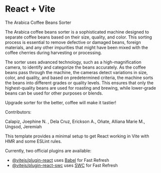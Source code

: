 # React + Vite

The Arabica Coffee Beans Sorter

The Arabica coffee beans sorter is a sophisticated machine designed to separate coffee beans based on their size, quality, and color. This sorting process is essential to remove defective or damaged beans, foreign materials, and any other impurities that might have been mixed with the coffee cherries during harvesting or processing.

The sorter uses advanced technology, such as a high-magnification camera, to identify and categorize the beans accurately. As the coffee beans pass through the machine, the cameras detect variations in size, color, and quality, and based on predetermined criteria, the machine sorts the beans into different grades or quality levels. This ensures that only the highest-quality beans are used for roasting and brewing, while lower-grade beans can be used for other purposes or blends.

Upgrade sorter for the better, coffee will make it tastier!



Contributors:

Calapiz, Joephine N. , 
Dela Cruz, Erickson A., 
Oñate, Alliana Marie M., 
Ungsod, Jeremiah



This template provides a minimal setup to get React working in Vite with HMR and some ESLint rules.

Currently, two official plugins are available:

- [@vitejs/plugin-react](https://github.com/vitejs/vite-plugin-react/blob/main/packages/plugin-react/README.md) uses [Babel](https://babeljs.io/) for Fast Refresh
- [@vitejs/plugin-react-swc](https://github.com/vitejs/vite-plugin-react-swc) uses [SWC](https://swc.rs/) for Fast Refresh
